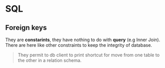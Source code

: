 # SQL

## Foreign keys

They are **constarints**, they have nothing to do with **query** (e.g Inner Join). There are here like other constraints to keep the integrity of database.

> They permit to db client to print shortcut for move from one table to the other in a relation schema.
